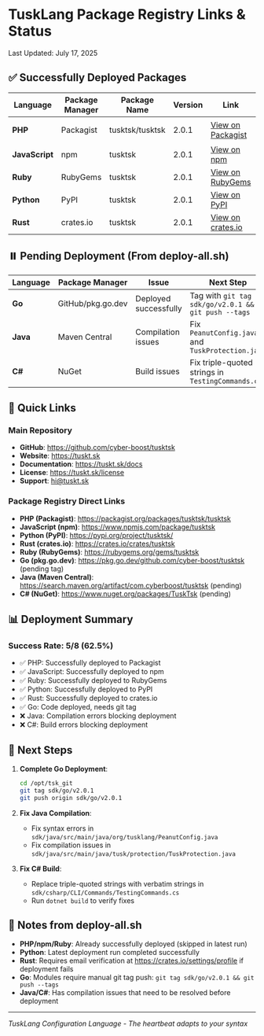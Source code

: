 # TuskLang Package Registry Links & Status
Last Updated: July 17, 2025

## ✅ Successfully Deployed Packages

| Language    | Package Manager | Package Name     | Version | Link | Installation |
|-------------|----------------|------------------|---------|------|--------------|
| **PHP**     | Packagist      | tusktsk/tusktsk  | 2.0.1   | [View on Packagist](https://packagist.org/packages/tusktsk/tusktsk) | `composer require tusktsk/tusktsk` |
| **JavaScript** | npm         | tusktsk          | 2.0.1   | [View on npm](https://www.npmjs.com/package/tusktsk) | `npm install tusktsk` |
| **Ruby**    | RubyGems       | tusktsk          | 2.0.1   | [View on RubyGems](https://rubygems.org/gems/tusktsk) | `gem install tusktsk` |
| **Python**  | PyPI           | tusktsk          | 2.0.1   | [View on PyPI](https://pypi.org/project/tusktsk/2.0.1/) | `pip install tusktsk` |
| **Rust**    | crates.io      | tusktsk          | 2.0.1   | [View on crates.io](https://crates.io/crates/tusktsk) | `cargo add tusktsk` |

## ⏸️ Pending Deployment (From deploy-all.sh)

| Language | Package Manager | Issue | Next Step |
|----------|----------------|-------|-----------|
| **Go**   | GitHub/pkg.go.dev | Deployed successfully | Tag with `git tag sdk/go/v2.0.1 && git push --tags` |
| **Java** | Maven Central | Compilation issues | Fix `PeanutConfig.java` and `TuskProtection.java` |
| **C#**   | NuGet | Build issues | Fix triple-quoted strings in `TestingCommands.cs` |

## 🔗 Quick Links

### Main Repository
- **GitHub**: https://github.com/cyber-boost/tusktsk
- **Website**: https://tuskt.sk
- **Documentation**: https://tuskt.sk/docs
- **License**: https://tuskt.sk/license
- **Support**: hi@tuskt.sk

### Package Registry Direct Links
- **PHP (Packagist)**: https://packagist.org/packages/tusktsk/tusktsk
- **JavaScript (npm)**: https://www.npmjs.com/package/tusktsk
- **Python (PyPI)**: https://pypi.org/project/tusktsk/
- **Rust (crates.io)**: https://crates.io/crates/tusktsk
- **Ruby (RubyGems)**: https://rubygems.org/gems/tusktsk
- **Go (pkg.go.dev)**: https://pkg.go.dev/github.com/cyber-boost/tusktsk (pending tag)
- **Java (Maven Central)**: https://search.maven.org/artifact/com.cyberboost/tusktsk (pending)
- **C# (NuGet)**: https://www.nuget.org/packages/TuskTsk (pending)

## 📊 Deployment Summary

### Success Rate: 5/8 (62.5%)
- ✅ PHP: Successfully deployed to Packagist
- ✅ JavaScript: Successfully deployed to npm  
- ✅ Ruby: Successfully deployed to RubyGems
- ✅ Python: Successfully deployed to PyPI
- ✅ Rust: Successfully deployed to crates.io
- ✅ Go: Code deployed, needs git tag
- ❌ Java: Compilation errors blocking deployment
- ❌ C#: Build errors blocking deployment

## 🚀 Next Steps

1. **Complete Go Deployment**:
   ```bash
   cd /opt/tsk_git
   git tag sdk/go/v2.0.1
   git push origin sdk/go/v2.0.1
   ```

2. **Fix Java Compilation**:
   - Fix syntax errors in `sdk/java/src/main/java/org/tusklang/PeanutConfig.java`
   - Fix compilation issues in `sdk/java/src/main/java/tusk/protection/TuskProtection.java`

3. **Fix C# Build**:
   - Replace triple-quoted strings with verbatim strings in `sdk/csharp/CLI/Commands/TestingCommands.cs`
   - Run `dotnet build` to verify fixes

## 📝 Notes from deploy-all.sh

- **PHP/npm/Ruby**: Already successfully deployed (skipped in latest run)
- **Python**: Latest deployment run completed successfully
- **Rust**: Requires email verification at https://crates.io/settings/profile if deployment fails
- **Go**: Modules require manual git tag push: `git tag sdk/go/v2.0.1 && git push --tags`
- **Java/C#**: Has compilation issues that need to be resolved before deployment

---

*TuskLang Configuration Language - The heartbeat adapts to your syntax*